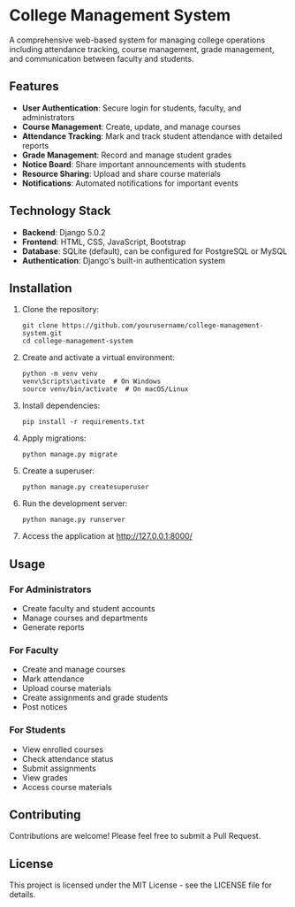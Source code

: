 # College Management System

A comprehensive web-based system for managing college operations including attendance tracking, course management, grade management, and communication between faculty and students.

## Features

- **User Authentication**: Secure login for students, faculty, and administrators
- **Course Management**: Create, update, and manage courses
- **Attendance Tracking**: Mark and track student attendance with detailed reports
- **Grade Management**: Record and manage student grades
- **Notice Board**: Share important announcements with students
- **Resource Sharing**: Upload and share course materials
- **Notifications**: Automated notifications for important events

## Technology Stack

- **Backend**: Django 5.0.2
- **Frontend**: HTML, CSS, JavaScript, Bootstrap
- **Database**: SQLite (default), can be configured for PostgreSQL or MySQL
- **Authentication**: Django's built-in authentication system

## Installation

1. Clone the repository:
   ```
   git clone https://github.com/yourusername/college-management-system.git
   cd college-management-system
   ```

2. Create and activate a virtual environment:
   ```
   python -m venv venv
   venv\Scripts\activate  # On Windows
   source venv/bin/activate  # On macOS/Linux
   ```

3. Install dependencies:
   ```
   pip install -r requirements.txt
   ```

4. Apply migrations:
   ```
   python manage.py migrate
   ```

5. Create a superuser:
   ```
   python manage.py createsuperuser
   ```

6. Run the development server:
   ```
   python manage.py runserver
   ```

7. Access the application at http://127.0.0.1:8000/

## Usage

### For Administrators
- Create faculty and student accounts
- Manage courses and departments
- Generate reports

### For Faculty
- Create and manage courses
- Mark attendance
- Upload course materials
- Create assignments and grade students
- Post notices

### For Students
- View enrolled courses
- Check attendance status
- Submit assignments
- View grades
- Access course materials

## Contributing

Contributions are welcome! Please feel free to submit a Pull Request.

## License

This project is licensed under the MIT License - see the LICENSE file for details. 
